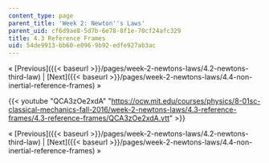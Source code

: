 ```yaml
---
content_type: page
parent_title: 'Week 2: Newton''s Laws'
parent_uid: cf6d9ae8-5d7b-6e78-8f1e-70cf24afc329
title: 4.3 Reference Frames
uid: 54de9913-bb60-e096-9b92-edfe927ab3ac
---
```


« [Previous]({{< baseurl >}}/pages/week-2-newtons-laws/4.2-newtons-third-law) | [Next]({{< baseurl >}}/pages/week-2-newtons-laws/4.4-non-inertial-reference-frames) »

{{< youtube "QCA3zOe2xdA" "https://ocw.mit.edu/courses/physics/8-01sc-classical-mechanics-fall-2016/week-2-newtons-laws/4.3-reference-frames/4.3-reference-frames/QCA3zOe2xdA.vtt" >}}

« [Previous]({{< baseurl >}}/pages/week-2-newtons-laws/4.2-newtons-third-law) | [Next]({{< baseurl >}}/pages/week-2-newtons-laws/4.4-non-inertial-reference-frames) »
